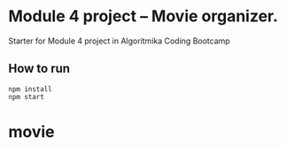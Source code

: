 # Module 4 project – Movie organizer.

Starter for Module 4 project in Algoritmika Coding Bootcamp

## How to run

```
npm install
npm start
```
# movie

